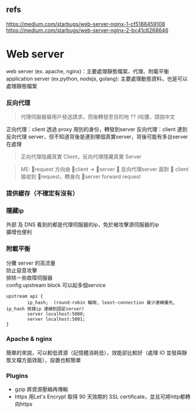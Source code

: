 ## refs 
https://medium.com/starbugs/web-server-nginx-1-cf5188459108
https://medium.com/starbugs/web-server-nginx-2-bc41c6268646  

# Web server
web server (ex. apache, nginx)：主要處理靜態檔案、代理、附載平衡  
application server (ex.python, nodejs, golang): 主要處理動態資料，也是可以處理靜態檔案  

### 反向代理
> 代理伺服器替用戶發送請求，而後轉發至目的地 ??  (哈摟，請說中文  
  
正向代理：client 透過 proxy 用別的身份，轉發到server
反向代理：client 連到反向代理 server，但不知道背後是連到哪個真實server，背後可能有多台server在處理

> 正向代理隐藏真實 Client，反向代理隱藏真實 Server

> ME:  📨request 方向由 🙎client ->  🏢server
> 🛂 反向代理server 面對 🙎 client 接收到  📨request，轉身向 🏢server forward request
   
### 提供緩存（不確定有沒有）

### 隱藏ip
外部 及 DNS 看到的都是代理伺服器的ip，免於被攻擊源伺服器的ip  
擴增也便利  

### 附載平衡
分攤 server 的高流量  
防止惡意攻擊  
排除ㄧ些故障伺服器  
config upstream block 可以起多個service  
```
upstream api {
        ip_hash;  (round-robin 輪詢, least-connection 最少連線優先, ip_hash 依據ip 連線到固定server)
        server localhost:5000;
        server localhost:5001;
}
```
### Apache & nginx
簡單的來說，可以較低資源（記憶體消耗低），效能卻比較好（處理 IO 並發與靜態文檔方面效能），設置也較簡單  

### Plugins 
- gzip 將資源壓縮再傳輸
- https 用Let's Encrypt 取得 90 天效期的 SSL certificate，並且可將http都轉向https
